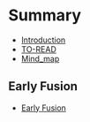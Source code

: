 # Summary

* [Introduction](README.md)
* [TO-READ](to-read.md)
* [Mind_map](https://mind42.com/mindmap/9ff131a4-af98-426a-b9b3-e27e5c9b63b7)

## Early Fusion

* [Early Fusion](./01-Early-fusion/README.md)

